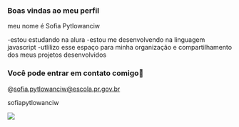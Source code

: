 ### Boas vindas ao meu perfil

meu nome é Sofia Pytlowanciw

-estou estudando na alura
-estou me desenvolvendo na linguagem javascript
-utlilizo esse espaço para minha organização e compartilhamento dos meus projetos desenvolvidos

### Você pode entrar em contato comigo📧

@sofia.pytlowanciw@escola.pr.gov.br

sofiapytlowanciw

![](https://media1.tenor.com/m/mWSZA4fyI7AAAAAd/waving-barbie.gif)
  
